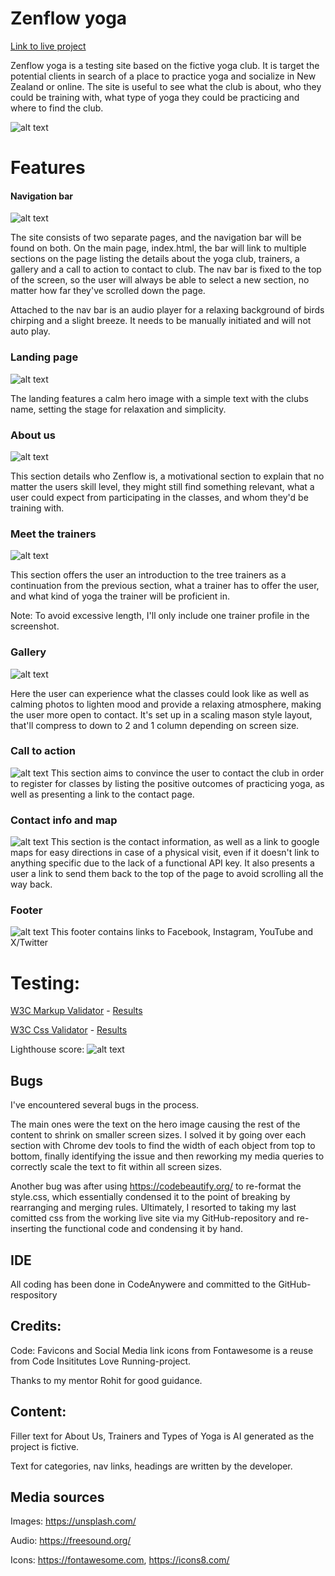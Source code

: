# Zenflow yoga

[Link to live project](https://andylang81.github.io/Portfolio-Project-1---HTML-CSS-Essentials/index.html)

Zenflow yoga is a testing site based on the fictive yoga club. It is target the potential clients in search of a place to practice yoga and socialize in New Zealand or online. The site is useful to see what the club is about, who they could be training with, what type of yoga they could be practicing and where to find the club.

![alt text](assets/images/images-for-readme/responsiveness.png)



# Features

#### Navigation bar
![alt text](assets/images/images-for-readme/navbar-and-audioplayer.png)

The site consists of two separate pages, and the navigation bar will be found on both.
On the main page, index.html, the bar will link to multiple sections on the page listing the details about the yoga club, trainers, a gallery and a call to action to contact to club. The nav bar is fixed to the top of the screen, so the user will always be able to select a new section, no matter how far they've scrolled down the page.

Attached to the nav bar is an audio player for a relaxing background of birds chirping and a slight breeze. It needs to be manually initiated and will not auto play.


### Landing page
![alt text](assets/images/images-for-readme/landinghero.png)

The landing features a calm hero image with a simple text with the clubs name, setting the stage for relaxation and simplicity. 


### About us
![alt text](assets/images/images-for-readme/about-us.png)

This section details who Zenflow is, a motivational section to explain that no matter the users skill level, they might still find something relevant, 
what a user could expect from participating in the classes, and whom they'd be training with. 

### Meet the trainers

![alt text](assets/images/images-for-readme/Trainers.png)

This section offers the user an introduction to the tree trainers as a continuation from the previous section, what a trainer has to offer the user, and what kind of yoga the trainer will be proficient in.

Note: To avoid excessive length, I'll only include one trainer profile in the screenshot.

### Gallery
![alt text](assets/images/images-for-readme/gallery.png)

Here the user can experience what the classes could look like as well as calming photos to lighten mood and provide a relaxing atmosphere, making the user more open to contact. It's set up in a scaling mason style layout, that'll compress to down to 2 and 1 column depending on screen size.

### Call to action
![alt text](assets/images/images-for-readme/call-to-action.png)
This section aims to convince the user to contact the club in order to register for classes by listing the positive outcomes of practicing yoga, as well as presenting a link to the contact page.

### Contact info and map
![alt text](assets/images/images-for-readme/contact-and-map.png)
This section is the contact information, as well as a link to google maps for easy directions in case of a physical visit, even if it doesn't link to anything specific due to the lack of a functional API key. It also presents a user a link to send them back to the top of the page to avoid scrolling all the way back.

### Footer
![alt text](assets/images/images-for-readme/footer.png)
This footer contains links to Facebook, Instagram, YouTube and X/Twitter

# Testing:

[W3C Markup Validator](https://validator.w3.org/) - [Results](https://validator.w3.org/nu/?doc=https%3A%2F%2Fandylang81.github.io%2FPortfolio-Project-1---HTML-CSS-Essentials%2Findex.html)

[W3C Css Validator](https://jigsaw.w3.org/css-validator/validator.html.en) - [Results](https://jigsaw.w3.org/css-validator/validator?uri=https%3A%2F%2Fandylang81.github.io%2FPortfolio-Project-1---HTML-CSS-Essentials%2Findex.html%23who&profile=css3svg&usermedium=all&warning=1&vextwarning=&lang=en)

Lighthouse score:
![alt text](assets/images/images-for-readme/lighthouse-score.png)



## Bugs

I've encountered several bugs in the process.

The main ones were the text on the hero image causing the rest of the content to shrink on smaller screen sizes. I solved it by going over each section with Chrome dev tools to find the width of each object from top to bottom, finally identifying the issue and then reworking my media queries to correctly scale the text to fit within all screen sizes.

Another bug was after using https://codebeautify.org/ to re-format the style.css, which essentially condensed it to the point of breaking by rearranging and merging rules. Ultimately, I resorted to taking my last comitted css from the working live site via my GitHub-repository and re-inserting the functional code and condensing it by hand.

## IDE

All coding has been done in CodeAnywere and committed to the GitHub-respository

## Credits:

Code:
Favicons and Social Media link icons from Fontawesome is a reuse from Code Insititutes Love Running-project.

Thanks to my mentor Rohit for good guidance. 

## Content:
Filler text for About Us, Trainers and Types of Yoga is AI generated as the project is fictive.

Text for categories, nav links, headings are written by the developer.



## Media sources
Images: https://unsplash.com/

Audio: https://freesound.org/

Icons: https://fontawesome.com, https://icons8.com/
